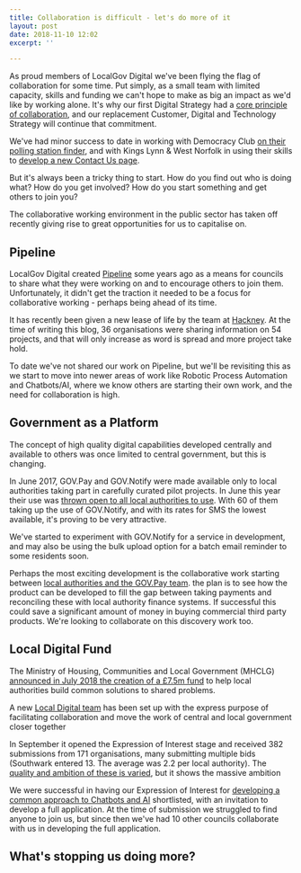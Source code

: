 ```yaml
---
title: Collaboration is difficult - let's do more of it
layout: post
date: 2018-11-10 12:02
excerpt: ''

---
```

As proud members of LocalGov Digital we've been flying the flag of collaboration for some time. Put simply, as a small team with limited capacity, skills and funding we can't hope to make as big an impact as we'd like by working alone. It's why our first Digital Strategy had a [core principle of collaboration](https://digital.oxford.gov.uk/strategy/collaboration.html), and our replacement Customer, Digital and Technology Strategy will continue that commitment.

We've had minor success to date in working with Democracy Club [on their polling station finder](https://digital.oxford.gov.uk/blog/2017/05/17/collaboration-not-reinvention), and with Kings Lynn & West Norfolk in using their skills to [develop a new Contact Us page](). 

But it's always been a tricky thing to start. How do you find out who is doing what? How do you get involved? How do you start something and get others to join you?

The collaborative working environment in the public sector has taken off recently giving rise to great opportunities for us to capitalise on. 

## Pipeline

LocalGov Digital created [Pipeline](https://pipeline.localgov.digital) some years ago as a means for councils to share what they were working on and to encourage others to join them. Unfortunately, it didn't get the traction it needed to be a focus for collaborative working - perhaps being ahead of its time.

It has recently been given a new lease of life by the team at [Hackney](https://blogs.hackney.gov.uk/hackit/pipeline). At the time of writing this blog, 36 organisations were sharing information on 54 projects, and that will only increase as word is spread and more project take hold.

To date we've not shared our work on Pipeline, but we'll be revisiting this as we start to move into newer areas of work like Robotic Process Automation and Chatbots/AI, where we know others are starting their own work, and the need for collaboration is high. 

## Government as a Platform

The concept of high quality digital capabilities developed centrally and available to others was once limited to central government, but this is changing. 

In June 2017, GOV.Pay and GOV.Notify were made available only to local authorities taking part in carefully curated pilot projects. In June this year their use was [thrown open to all local authorities to use](https://governmentasaplatform.blog.gov.uk/2018/07/05/notify-pay-local-authorities/). With 60 of them taking up the use of GOV.Notify, and with its rates for SMS the lowest available, it's proving to be very attractive. 

We've started to experiment with GOV.Notify for a service in development, and may also be using the bulk upload option for a batch email reminder to some residents soon. 

Perhaps the most exciting development is the collaborative work starting between [local authorities and the GOV.Pay team](https://localdigital.gov.uk/eoi/north-east-lincolnshire-council-nelc-4/). the plan is to see how the product can be developed to fill the gap between taking payments and reconciling these with local authority finance systems. If successful this could save a significant amount of money in buying commercial third party products. We're looking to collaborate on this discovery work too.  

## Local Digital Fund

The Ministry of Housing, Communities and Local Government (MHCLG) [announced in July 2018 the creation of a £7.5m fund](https://mhclgdigital.blog.gov.uk/2018/07/04/why-mhclg-is-backing-a-local-government-digital-revolution/) to help local authorities build common solutions to shared problems.

A new [Local Digital team](https://localdigital.gov.uk/about/) has been set up with the express purpose of facilitating collaboration and move the work of central and local government closer together

In September it opened the Expression of Interest stage and received 382 submissions from 171 organisations, many submitting multiple bids (Southwark entered 13. The average was 2.2 per local authority). The [quality and ambition of these is varied](http://philrumens.blogspot.com/2018/10/doing-few-good-things-well.html), but it shows the massive ambition 

We were successful in having our Expression of Interest for [developing a common approach to Chatbots and AI](https://localdigital.gov.uk/eoi/oxford-city-council/) shortlisted, with an invitation to develop a full application. At the time of submission we struggled to find anyone to join us, but since then we've had 10 other councils collaborate with us in developing the full application. 

## What's stopping us doing more?